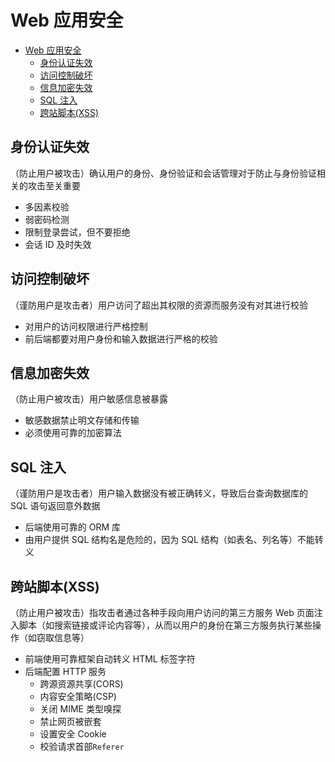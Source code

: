 # Web 应用安全

- [Web 应用安全](#web-应用安全)
  - [身份认证失效](#身份认证失效)
  - [访问控制破坏](#访问控制破坏)
  - [信息加密失效](#信息加密失效)
  - [SQL 注入](#sql-注入)
  - [跨站脚本(XSS)](#跨站脚本xss)

## 身份认证失效

（防止用户被攻击）确认用户的身份、身份验证和会话管理对于防止与身份验证相关的攻击至关重要

- 多因素校验
- 弱密码检测
- 限制登录尝试，但不要拒绝
- 会话 ID 及时失效

## 访问控制破坏

（谨防用户是攻击者）用户访问了超出其权限的资源而服务没有对其进行校验

- 对用户的访问权限进行严格控制
- 前后端都要对用户身份和输入数据进行严格的校验

## 信息加密失效

（防止用户被攻击）用户敏感信息被暴露

- 敏感数据禁止明文存储和传输
- 必须使用可靠的加密算法

## SQL 注入

（谨防用户是攻击者）用户输入数据没有被正确转义，导致后台查询数据库的 SQL 语句返回意外数据

- 后端使用可靠的 ORM 库
- 由用户提供 SQL 结构名是危险的，因为 SQL 结构（如表名、列名等）不能转义

## 跨站脚本(XSS)

（防止用户被攻击）指攻击者通过各种手段向用户访问的第三方服务 Web 页面注入脚本（如搜索链接或评论内容等），从而以用户的身份在第三方服务执行某些操作（如窃取信息等）

- 前端使用可靠框架自动转义 HTML 标签字符
- 后端配置 HTTP 服务
  - 跨源资源共享(CORS)
  - 内容安全策略(CSP)
  - 关闭 MIME 类型嗅探
  - 禁止网页被嵌套
  - 设置安全 Cookie
  - 校验请求首部`Referer`
